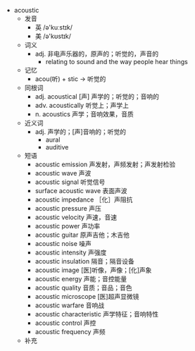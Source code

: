 - acoustic
  - 发音
    - 英 /ə'kuːstɪk/
    - 美 /ə'kʊstɪk/
  - 词义
    - adj. 非电声乐器的，原声的；听觉的，声音的
      - relating to sound and the way people hear things
  - 记忆
    - acou(听) + stic → 听觉的
  - 同根词
    - adj. acoustical [声] 声学的；听觉的；音响的
    - adv. acoustically 听觉上；声学上
    - n. acoustics 声学；音响效果，音质
  - 近义词
    - adj. 声学的；[声]音响的；听觉的
      - aural
      - auditive
  - 短语
    - acoustic emission 声发射，声频发射；声发射检验
    - acoustic wave 声波
    - acoustic signal 听觉信号
    - surface acoustic wave 表面声波
    - acoustic impedance ［化］声阻抗
    - acoustic pressure 声压
    - acoustic velocity 声速，音速
    - acoustic power 声功率
    - acoustic guitar 原声吉他；木吉他
    - acoustic noise 噪声
    - acoustic intensity 声强度
    - acoustic insulation 隔音；隔音设备
    - acoustic image [医]听像，声像；[化]声象
    - acoustic energy 声能；音控能量
    - acoustic quality 音质；音品；音色
    - acoustic microscope [医]超声显微镜
    - acoustic warfare 音响战
    - acoustic characteristic 声学特征；音响特性
    - acoustic control 声控
    - acoustic frequency 声频
  - 补充